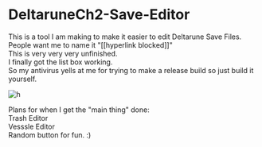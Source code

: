 # DeltaruneCh2-Save-Editor

This is a tool I am making to make it easier to edit Deltarune Save Files. <br>
People want me to name it "[[hyperlink blocked]]" <br>
This is very very very unfinished.<br>
I finally got the list box working.<br>
So my antivirus yells at me for trying to make a release build so just build it yourself.<br>

![h](https://media.discordapp.net/attachments/892459319247896606/894036653520343070/unknown.png "Even when I am not making romhacks I can not escape cutoff.")


Plans for when I get the "main thing" done:<br>
Trash Editor<br>
Vesssle Editor<br>
Random button for fun. :)
